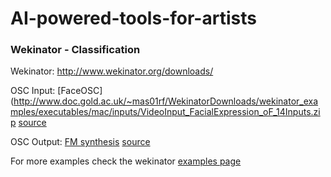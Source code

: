 # AI-powered-tools-for-artists

### Wekinator - Classification

Wekinator: http://www.wekinator.org/downloads/

OSC Input: [FaceOSC](http://www.doc.gold.ac.uk/~mas01rf/WekinatorDownloads/wekinator_examples/executables/mac/inputs/VideoInput_FacialExpression_oF_14Inputs.zip [source](https://github.com/genekogan/ofxFaceTracker)


OSC Output: [FM synthesis](http://www.doc.gold.ac.uk/~mas01rf/WekinatorDownloads/wekinator_examples/executables/mac/outputs/Processing_FMSynth_3ContinuousOutputs_Mac.zip) [source](http://www.doc.gold.ac.uk/~mas01rf/WekinatorDownloads/wekinator_examples/all_source_zips/Processing_FMSynth_3ContinuousOutputs.zip)


For more examples check the wekinator [examples page](http://www.wekinator.org/examples/)
